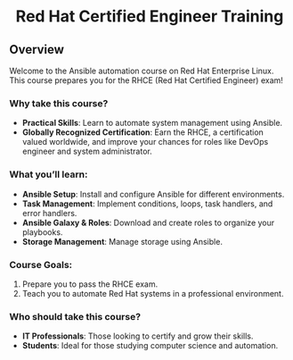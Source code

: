 <h1 align="center">Red Hat Certified Engineer Training</h1>

## Overview
Welcome to the Ansible automation course on Red Hat Enterprise Linux. This course prepares you for the RHCE (Red Hat Certified Engineer) exam!

### Why take this course?
- **Practical Skills**: Learn to automate system management using Ansible.
- **Globally Recognized Certification**: Earn the RHCE, a certification valued worldwide, and improve your chances for roles like DevOps engineer and system administrator.

### What you’ll learn:
- **Ansible Setup**: Install and configure Ansible for different environments.
- **Task Management**: Implement conditions, loops, task handlers, and error handlers.
- **Ansible Galaxy & Roles**: Download and create roles to organize your playbooks.
- **Storage Management**: Manage storage using Ansible.

### Course Goals:
1. Prepare you to pass the RHCE exam.
2. Teach you to automate Red Hat systems in a professional environment.

### Who should take this course?
- **IT Professionals**: Those looking to certify and grow their skills.
- **Students**: Ideal for those studying computer science and automation.